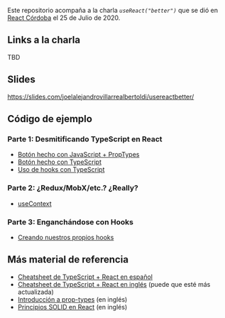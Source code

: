 Este repositorio acompaña a la charla *`useReact("better")`* que se dió en [React Córdoba](/reactcba) el 25 de Julio de 2020.

## Links a la charla

TBD

## Slides

https://slides.com/joelalejandrovillarrealbertoldi/usereactbetter/

## Código de ejemplo

### Parte 1: Desmitificando TypeScript en React
- [Botón hecho con JavaScript + PropTypes](./src/Button.jsx)
- [Botón hecho con TypeScript](./src/Button.tsx)
- [Uso de hooks con TypeScript](./src/Input.tsx)

### Parte 2: ¿Redux/MobX/etc.? ¿Really?
- [useContext](./src/Form.tsx)

### Parte 3: Enganchándose con Hooks
- [Creando nuestros propios hooks](./src/hooks/useFormContext.ts)

## Más material de referencia

- [Cheatsheet de TypeScript + React en español](https://github.com/typescript-cheatsheets/react-typescript-cheatsheet-es)
- [Cheatsheet de TypeScript + React en inglés](https://github.com/typescript-cheatsheets/react-typescript-cheatsheet) (puede que esté más actualizada)
- [Introducción a prop-types](https://blog.logrocket.com/validating-react-component-props-with-prop-types-ef14b29963fc/) (en inglés)
- [Principios SOLID en React](https://medium.com/@jaymykels69/s-o-l-i-d-principles-with-react-cd43fc93b1be) (en inglés)